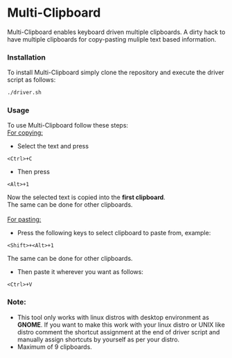 # Multi-Clipboard
Multi-Clipboard enables keyboard driven multiple clipboards. A dirty hack to have multiple clipboards for copy-pasting muliple text based information.
<br>
### <b>Installation</b>
To install Multi-Clipboard simply clone the repository and execute the driver script as follows:
```bash
./driver.sh
```
### <b>Usage</b>
To use Multi-Clipboard follow these steps:
<br><ins>For copying:</ins>
+ Select the text and press 
```
<Ctrl>+C
```
+ Then press
```
<Alt>+1
```
Now the selected text is copied into the <b>first clipboard</b>. <br>
The same can be done for other clipboards.<br>
<br><ins>For pasting:</ins>
+ Press the following keys to select clipboard to paste from, example:
```
<Shift>+<Alt>+1
```
The same can be done for other clipboards.<br>
+ Then paste it wherever you want as follows:
```
<Ctrl>+V
```

### <b>Note:</b>
+ This tool only works with linux distros with desktop environment as <b>GNOME</b>. If you want to make this work with your linux distro or UNIX like distro comment the shortcut assignment at the end of driver script and manually assign shortcuts by yourself as per your distro.
+ Maximum of 9 clipboards.
